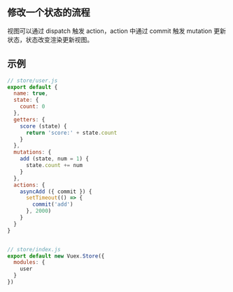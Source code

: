 ## 修改一个状态的流程

视图可以通过 dispatch 触发 action，action 中通过 commit 触发 mutation 更新状态，状态改变渲染更新视图。

## 示例

```js
// store/user.js
export default {
  name: true,
  state: {
    count: 0
  },
  getters: {
    score (state) {
      return 'score:' + state.count
    }
  },
  mutations: {
    add (state, num = 1) {
      state.count += num
    }
  },
  actions: {
    asyncAdd ({ commit }) {
      setTimeout(() => {
        commit('add')
      }, 2000)
    }
  }
}


// store/index.js
export default new Vuex.Store({
  modules: {
    user
  }
})
```
